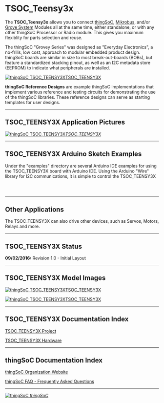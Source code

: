 # TSOC_Teensy3x

The **TSOC_Teensy3x** allows you to connect [thingSoC](http://thingsoc.github.io/), [Mikrobus](http://www.mikroe.com/mikrobus/), 
and/or [Grove System](http://www.seeedstudio.com/blog/2016/03/09/tutorial-intro-to-grove-connectors-for-arduinoraspberry-pi-projects/) 
Modules all at the same time, either standalone, or with any other thingSoC Processor or Radio module.
This gives you maximum flexiblity for parts selection and reuse. 

The thingSoC "Grovey Series" was designed as "Everyday Electronics", a no-frills, low cost, approach to modular embedded product design.
thingSoC boards are similar in size to most break-out-boards (BOBs), but feature a standardized stacking pinout, as well as an I2C metadata store (EEPROM)
to indicate what peripherals are installed.


[![thingSoC TSOC_TEENSY3X](https://github.com/thingSoC/TSOC_Teensy3x/blob/master/TSOC_Teensy3x/images/product/TSOC_Teensy3x.png?raw=true)TSOC_TEENSY3X](https://github.com/thingSoC/TSOC_TEENSY3X)

**thingSoC Reference Designs** are example thingSoC implementations that implement
various reference and testing circuits for demonstrating the use of the thingSoC libraries.
These reference designs can serve as starting templates for user designs.

---------------------------------------

## TSOC_TEENSY3X Application Pictures


[![thingSoC TSOC_TEENSY3X](https://raw.githubusercontent.com/thingSoC/TSOC_TEENSY3X/master/TSOC_TEENSY3X/images/TSOC_Teensy3x_top.png?raw=true)*TSOC_TEENSY3X*](https://github.com/thingSoC/TSOC_TEENSY3X)

---------------------------------------

## TSOC_TEENSY3X Arduino Sketch Examples

Under the "examples" directory are several Arduino IDE examples for using the TSOC_TEENSY3X board with Arduino IDE.
Using the Arduino "Wire" library for I2C communications, it is simple to control the TSOC_TEENSY3X

```c
 
 
```

---------------------------------------
## Other Applications

The TSOC_TEENSY3X can also drive other devices, such as Servos, Motors, Relays and more.


---------------------------------------

## TSOC_TEENSY3X Status <a name="TSOC_TEENSY3X_status"/>

**09/02/2016:** 
Revision 1.0 - Initial Layout 


---------------------------------------
## TSOC_TEENSY3X Model Images


[![thingSoC TSOC_TEENSY3X](https://raw.githubusercontent.com/thingSoC/TSOC_TEENSY3X/master/TSOC_TEENSY3X/images/TSOC_TEENSY3X_top.png?raw=true)TSOC_TEENSY3X](https://github.com/thingSoC/TSOC_TEENSY3X)


[![thingSoC TSOC_TEENSY3X](https://raw.githubusercontent.com/thingSoC/TSOC_TEENSY3X/master/TSOC_TEENSY3X/images/TSOC_TEENSY3X_bot.png?raw=true)TSOC_TEENSY3X](https://github.com/thingSoC/TSOC_TEENSY3X)


---------------------------------------

## TSOC_TEENSY3X Documentation Index <a name="TSOC_TEENSY3X_documentation_index"/>

[TSOC_TEENSY3X Project](http://thingsoc.github.io/projects/TSOC_TEENSY3X.html)

[TSOC_TEENSY3X Hardware](https://github.com/thingSoC/TSOC_TEENSY3X/tree/master/TSOC_TEENSY3X/hardware)


---------------------------------------

## thingSoC Documentation Index <a name="thingSoC_documentation_index"/>

[thingSoC Organization Website](http://thingSoC.github.io)

[thingSoC FAQ - Frequently Asked Questions](http://thingsoc.github.io/support/faq.html)

---------------------------------------

[![thingSoC](http://thingsoc.github.io/img/projects/thingSoC/thingSoC_thumb.png?raw=true) 
*thingSoC*](http://thingsoc.github.io)
